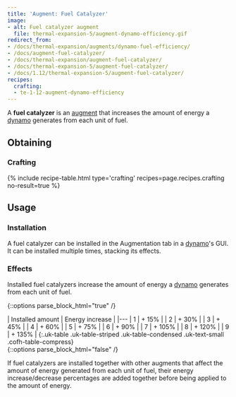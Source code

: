 ```yaml
---
title: 'Augment: Fuel Catalyzer'
image:
- alt: Fuel catalyzer augment
  file: thermal-expansion-5/augment-dynamo-efficiency.gif
redirect_from:
- /docs/thermal-expansion/augments/dynamo-fuel-efficiency/
- /docs/augment-fuel-catalyzer/
- /docs/thermal-expansion/augment-fuel-catalyzer/
- /docs/thermal-expansion-5/augment-fuel-catalyzer/
- /docs/1.12/thermal-expansion-5/augment-fuel-catalyzer/
recipes:
  crafting:
  - te-1-12-augment-dynamo-efficiency
---
```


A **fuel catalyzer** is an [augment](/docs/1.12/thermal-expansion/augments/) that increases the amount
of energy a [dynamo](/docs/1.12/thermal-expansion/dynamos/) generates from each unit of fuel.


Obtaining
---------

### Crafting
{% include recipe-table.html type='crafting' recipes=page.recipes.crafting no-result=true %}


Usage
-----

### Installation
A fuel catalyzer can be installed in the Augmentation tab in a
[dynamo](/docs/1.12/thermal-expansion/dynamos/)'s GUI. It can be installed multiple times, stacking its
effects.

### Effects
Installed fuel catalyzers increase the amount of energy a
[dynamo](/docs/1.12/thermal-expansion/dynamos/) generates from each unit of fuel.

{::options parse_block_html="true" /}
<div class="uk-overflow-container">
| Installed amount | Energy increase |
|---
| 1 | + 15% |
| 2 | + 30% |
| 3 | + 45% |
| 4 | + 60% |
| 5 | + 75% |
| 6 | + 90% |
| 7 | + 105% |
| 8 | + 120% |
| 9 | + 135% |
{:.uk-table .uk-table-striped .uk-table-condensed .uk-text-small .cofh-table-compress}
</div>
{::options parse_block_html="false" /}

If fuel catalyzers are installed together with other augments that affect the
amount of energy generated from each unit of fuel, their energy
increase/decrease percentages are added together before being applied to the
amount of energy.
